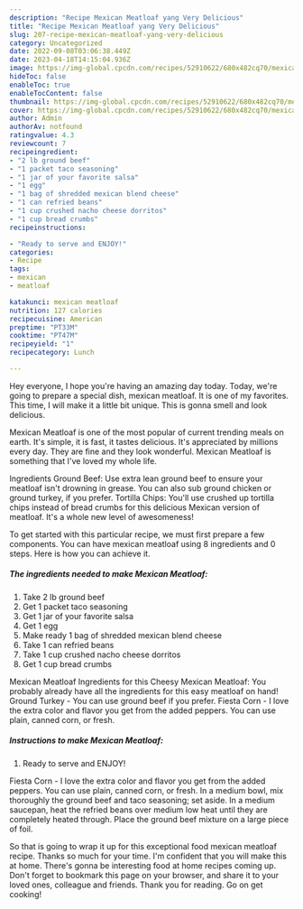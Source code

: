 ```yaml
---
description: "Recipe Mexican Meatloaf yang Very Delicious"
title: "Recipe Mexican Meatloaf yang Very Delicious"
slug: 207-recipe-mexican-meatloaf-yang-very-delicious
category: Uncategorized
date: 2022-09-08T03:06:38.449Z
date: 2023-04-18T14:15:04.936Z
image: https://img-global.cpcdn.com/recipes/52910622/680x482cq70/mexican-meatloaf-recipe-main-photo.jpg
hideToc: false
enableToc: true
enableTocContent: false
thumbnail: https://img-global.cpcdn.com/recipes/52910622/680x482cq70/mexican-meatloaf-recipe-main-photo.jpg
cover: https://img-global.cpcdn.com/recipes/52910622/680x482cq70/mexican-meatloaf-recipe-main-photo.jpg
author: Admin
authorAv: notfound
ratingvalue: 4.3
reviewcount: 7
recipeingredient:
- "2 lb ground beef"
- "1 packet taco seasoning"
- "1 jar of your favorite salsa"
- "1 egg"
- "1 bag of shredded mexican blend cheese"
- "1 can refried beans"
- "1 cup crushed nacho cheese dorritos"
- "1 cup bread crumbs"
recipeinstructions:

- "Ready to serve and ENJOY!"
categories:
- Recipe
tags:
- mexican
- meatloaf

katakunci: mexican meatloaf 
nutrition: 127 calories
recipecuisine: American
preptime: "PT33M"
cooktime: "PT47M"
recipeyield: "1"
recipecategory: Lunch

---
```



Hey everyone, I hope you're having an amazing day today. Today, we're going to prepare a special dish, mexican meatloaf. It is one of my favorites. This time, I will make it a little bit unique. This is gonna smell and look delicious.

Mexican Meatloaf is one of the most popular of current trending meals on earth. It's simple, it is fast, it tastes delicious. It's appreciated by millions every day. They are fine and they look wonderful. Mexican Meatloaf is something that I've loved my whole life.

Ingredients Ground Beef: Use extra lean ground beef to ensure your meatloaf isn&#39;t drowning in grease. You can also sub ground chicken or ground turkey, if you prefer. Tortilla Chips: You&#39;ll use crushed up tortilla chips instead of bread crumbs for this delicious Mexican version of meatloaf. It&#39;s a whole new level of awesomeness!


To get started with this particular recipe, we must first prepare a few components. You can have mexican meatloaf using 8 ingredients and 0 steps. Here is how you can achieve it.

<!--inarticleads1-->

##### The ingredients needed to make Mexican Meatloaf:

1. Take 2 lb ground beef
1. Get 1 packet taco seasoning
1. Get 1 jar of your favorite salsa
1. Get 1 egg
1. Make ready 1 bag of shredded mexican blend cheese
1. Take 1 can refried beans
1. Take 1 cup crushed nacho cheese dorritos
1. Get 1 cup bread crumbs


Mexican Meatloaf Ingredients for this Cheesy Mexican Meatloaf: You probably already have all the ingredients for this easy meatloaf on hand! Ground Turkey - You can use ground beef if you prefer. Fiesta Corn - I love the extra color and flavor you get from the added peppers. You can use plain, canned corn, or fresh. 

<!--inarticleads2-->

##### Instructions to make Mexican Meatloaf:


1. Ready to serve and ENJOY!

Fiesta Corn - I love the extra color and flavor you get from the added peppers. You can use plain, canned corn, or fresh. In a medium bowl, mix thoroughly the ground beef and taco seasoning; set aside. In a medium saucepan, heat the refried beans over medium low heat until they are completely heated through. Place the ground beef mixture on a large piece of foil. 

So that is going to wrap it up for this exceptional food mexican meatloaf recipe. Thanks so much for your time. I'm confident that you will make this at home. There's gonna be interesting food at home recipes coming up. Don't forget to bookmark this page on your browser, and share it to your loved ones, colleague and friends. Thank you for reading. Go on get cooking!
